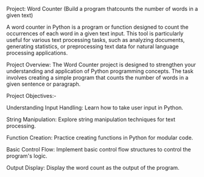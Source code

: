 Project: Word Counter (Build a program thatcounts the number of words in a given text)

A word counter in Python is a program or function designed to count the occurrences of each word in a given text input. This tool is particularly useful for various text processing tasks, such as analyzing documents, generating statistics, or preprocessing text data for natural language processing applications.

Project Overview:
   The Word Counter project is designed to strengthen your understanding and application of Python
programming concepts. The task involves creating a simple program that counts the number of
words in a given sentence or paragraph.

Project Objectives:-

Understanding Input Handling:  Learn how to take user input in Python.

String Manipulation:  Explore string manipulation techniques for text processing.

Function Creation:  Practice creating functions in Python for modular code.

Basic Control Flow:  Implement basic control flow structures to control the program's logic.

Output Display:  Display the word count as the output of the program.

